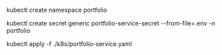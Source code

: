 kubectl create namespace portfolio

kubectl create secret generic portfolio-service-secret --from-file=.env -n portfolio

kubectl apply -f ./k8s/portfolio-service.yaml
